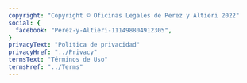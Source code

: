 ```yaml
---
copyright: "Copyright © Oficinas Legales de Perez y Altieri 2022"
social: {
  facebook: "Perez-y-Altieri-111498804912305",
}
privacyText: "Política de privacidad"
privacyHref: "../Privacy"
termsText: "Términos de Uso"
termsHref: "../Terms"
---
```

